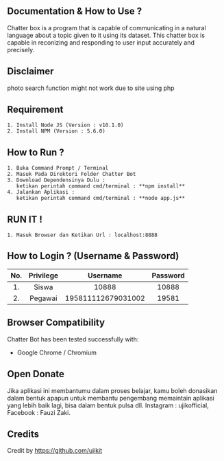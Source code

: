 <!-- ## In Progress App and Documentation... -->
## Documentation & How to Use ?
Chatter box is a program that is capable of communicating in a natural language about a topic given to it using its dataset. This chatter box is capable in reconizing and responding to user input accurately and precisely.

## Disclaimer
photo search function might not work due to site using php

## Requirement
    1. Install Node JS (Version : v10.1.0)
    2. Install NPM (Version : 5.6.0)

## How to Run ?
    1. Buka Command Prompt / Terminal
    2. Masuk Pada Direktori Folder Chatter Bot
    3. Download Dependensinya Dulu :
       ketikan perintah command cmd/terminal : **npm install**
    4. Jalankan Aplikasi :
       ketikan perintah command cmd/terminal : **node app.js**

## RUN IT !
    1. Masuk Browser dan Ketikan Url : localhost:8888

## How to Login ? (Username & Password)
|No.  | Privilege | Username | Password |
| :-: | :-: | :-: | :-: |
| 1. | Siswa | 10888 | 10888 |
| 2. | Pegawai | 195811112679031002 | 19581 |


## Browser Compatibility

Chatter Bot has been tested successfully with:

  * Google Chrome / Chromium

## Open Donate

Jika aplikasi ini membantumu dalam proses belajar, kamu boleh donasikan dalam bentuk apapun untuk membantu pengembang memaintain aplikasi yang lebih baik lagi, bisa dalam bentuk pulsa dll. Instagram : ujikofficial, Facebook : Fauzi Zaki.

## Credits
Credit by https://github.com/ujikit


<!-- the project is being maintenance (90%) footnote : im sorry for badly markdown, i have no idea to write the documentation until the project is finish 100%. god bless u all. -->
